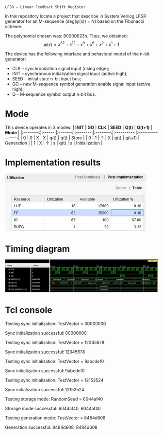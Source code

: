     LFSR — Linear Feedback Shift Register

In this repository locate a project that describe in System Verilog LFSR generator 
for an M-sequence (deg($\varphi$(x)) = N) based on the Fibonacci scheme.

The polynomial chosen was: 80000923h. Thus, we obtained:
$$φ(x) = x^{32} + x^{12} + x^9 + x^6 + x^2 + x^1 + 1$$

The device has the following interface and behavioral model of the n-bit generator:
- CLK – synchronization signal input (rising edge);
- INIT – synchronous initialization signal input (active high);
- SEED – initial state n-bit input bus;
- GO – new M-sequence symbol generation enable signal input (active high);
- Q – M-sequence symbol output n-bit bus.

# Mode
This device operates in 3 modes:
| **INIT** | **GO** | **CLK** | **SEED** | **Q(t)** | **Q(t+1)** | **Mode**        |
|:--------:|:------:|:-------:|:--------:|:--------:|:----------:|:----------------:|
| 0        | 0      | X       | X        | q(t)     | q(t)       | Store         |
| 0        | 1      | ↑       | X        | q(t)     | q(t+1)     | Generation    |
| 1        | X      | ↑       | s        | q(t)     | s          | Initialization    |

# Implementation results
![alt text](img/imp.jpg)

# Timing diagram

![alt text](img/time.jpg)

# Tcl console
Testing sync initialization: TestVector = 00000000

Sync initialization successful: 00000000

Testing sync initialization: TestVector = 12345678

Sync initialization successful: 12345678

Testing sync initialization: TestVector = 9abcdef0

Sync initialization successful: 9abcdef0

Testing sync initialization: TestVector = 12153524

Sync initialization successful: 12153524

Testing storage mode: RandomSeed = 6044af40

Storage mode successful: 6044af40, 6044af40

Testing generation mode: TestVector = 8484d608

Generation successful: 8484d608, 8484d608
